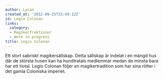 ```yaml
---
author: Lycan
created_at: '2012-09-25T15:49:12Z'
id: Legio Colonan
links:
  category:
  - Magikerfraktioner
  - Work in progress
title: Legio Colonan
---
```


Ett stort sabriskt magikersällskap. Detta sällskap är indelat i en mängd hus där de största husen
kan ha hundtratals medlemmar medan de minsta bara har ett tiotal. Legio Colonan följer en
magikertradition som har sina rötter i det gamla Coloniska imperiet.